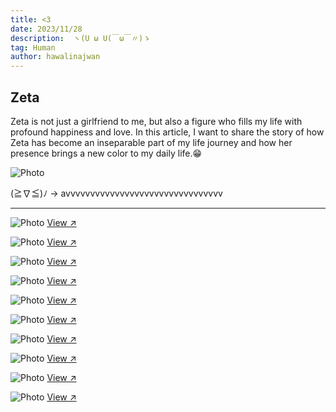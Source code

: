 ```yaml
---
title: <3
date: 2023/11/28
description:  ヽ(U ω U(￣ω￣〃)ゝ 
tag: Human
author: hawalinajwan
---
```


## Zeta

Zeta is not just a girlfriend to me, but also a figure who fills my life with profound happiness and love. In this article, I want to share the story of how Zeta has become an inseparable part of my life journey and how her presence brings a new color to my daily life.😁

<Image
  src="/images/zzzzz.jpg"
  alt="Photo"
  width={562}
  height={375}
  priority
  className="next-image"
/>

(≧∇≦)ﾉ -> avvvvvvvvvvvvvvvvvvvvvvvvvvvvvvvv

---

<Image
  src="/images/zeta.jpg"
  alt="Photo"
  width={562}
  height={375}
  priority
  className="next-image"
/>
[View ↗](/images/zeta.jpg)

<Image
  src="/images/Z11.jpg"
  alt="Photo"
  width={562}
  height={375}
  priority
  className="next-image"
/>
[View ↗](/images/Z11.jpg)

<Image
  src="/images/Z2.jpg"
  alt="Photo"
  width={562}
  height={375}
  priority
  className="next-image"
/>
[View ↗](/images/Z2.jpg)

<Image
  src="/images/Z3.jpg"
  alt="Photo"
  width={562}
  height={375}
  priority
  className="next-image"
/>
[View ↗](/images/Z3.jpg)

<Image
  src="/images/Z4.jpg"
  alt="Photo"
  width={562}
  height={375}
  priority
  className="next-image"
/>
[View ↗](/images/Z4.jpg)
  
<Image
  src="/images/Z6.jpg"
  alt="Photo"
  width={562}
  height={375}
  priority
  className="next-image"
/>
[View ↗](/images/Z6.jpg)

<Image
  src="/images/Z7.jpg"
  alt="Photo"
  width={562}
  height={375}
  priority
  className="next-image"
/>
[View ↗](/images/Z7.jpg)

<Image
  src="/images/Z8.jpg"
  alt="Photo"
  width={562}
  height={375}
  priority
  className="next-image"
/>
[View ↗](/images/Z8.jpg)

<Image
  src="/images/Z9.jpg"
  alt="Photo"
  width={562}
  height={375}
  priority
  className="next-image"
/>
[View ↗](/images/Z9.jpg)

<Image
  src="/images/Z10.jpg"
  alt="Photo"
  width={562}
  height={375}
  priority
  className="next-image"
/>
[View ↗](/images/Z10.jpg)
